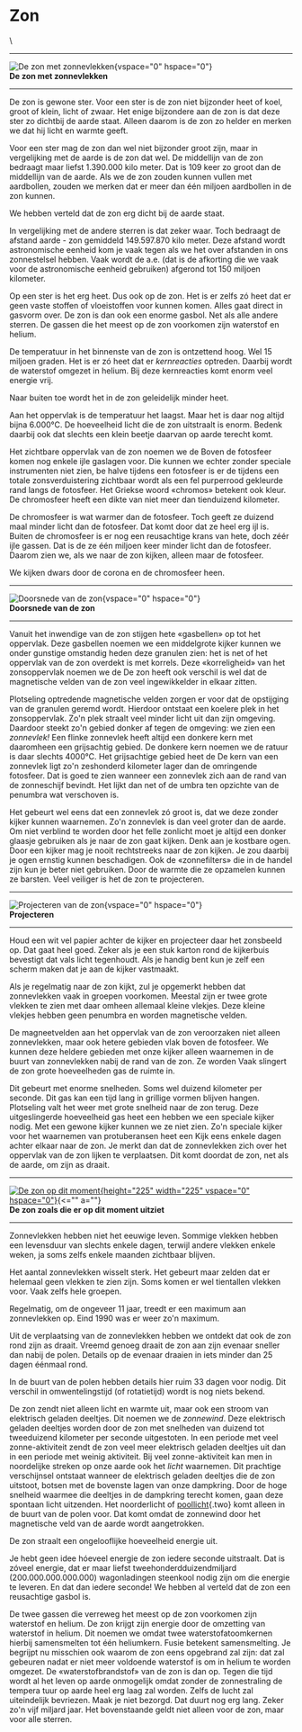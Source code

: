 # Zon

\

  -----------------------------------------------------------------------
  ![De zon met zonnevlekken](plaatjes/zon.gif){vspace="0" hspace="0"}\
  **De zon met zonnevlekken**

  -----------------------------------------------------------------------

De zon is gewone ster. Voor een ster is de zon niet bijzonder heet of
koel, groot of klein, licht of zwaar. Het enige bijzondere aan de zon is
dat deze ster zo dichtbij de aarde staat. Alleen daarom is de zon zo
helder en merken we dat hij licht en warmte geeft.

Voor een ster mag de zon dan wel niet bijzonder groot zijn, maar in
vergelijking met de aarde is de zon dat wel. De middellijn van de zon
bedraagt maar liefst 1.390.000 kilo meter. Dat is 109 keer zo groot dan
de middellijn van de aarde. Als we de zon zouden kunnen vullen met
aardbollen, zouden we merken dat er meer dan één miljoen aardbollen in
de zon kunnen.

We hebben verteld dat de zon erg dicht bij de aarde staat.

In vergelijking met de andere sterren is dat zeker waar. Toch bedraagt
de afstand aarde - zon gemiddeld 149.597.870 kilo meter. Deze afstand
wordt astronomische eenheid kom je vaak tegen als we het over afstanden
in ons zonnestelsel hebben. Vaak wordt de a.e. (dat is de afkorting die
we vaak voor de astronomische eenheid gebruiken) afgerond tot 150
miljoen kilometer.

Op een ster is het erg heet. Dus ook op de zon. Het is er zelfs zó heet
dat er geen vaste stoffen of vloeistoffen voor kunnen komen. Alles gaat
direct in gasvorm over. De zon is dan ook een enorme gasbol. Net als
alle andere sterren. De gassen die het meest op de zon voorkomen zijn
waterstof en helium.

De temperatuur in het binnenste van de zon is ontzettend hoog. Wel 15
miljoen graden. Het is er zó heet dat er *kernreacties* optreden.
Daarbij wordt de waterstof omgezet in helium. Bij deze kernreacties komt
enorm veel energie vrij.

Naar buiten toe wordt het in de zon geleidelijk minder heet.

Aan het oppervlak is de temperatuur het laagst. Maar het is daar nog
altijd bijna 6.000°C. De hoeveelheid licht die de zon uitstraalt is
enorm. Bedenk daarbij ook dat slechts een klein beetje daarvan op aarde
terecht komt.

Het zichtbare oppervlak van de zon noemen we de Boven de fotosfeer komen
nog enkele ijle gaslagen voor. Die kunnen we echter zonder speciale
instrumenten niet zien, be halve tijdens een fotosfeer is er de tijdens
een totale zonsverduistering zichtbaar wordt als een fel purperrood
gekleurde rand langs de fotosfeer. Het Griekse woord «chromos» betekent
ook kleur. De chromosfeer heeft een dikte van niet meer dan tienduizend
kilometer.

De chromosfeer is wat warmer dan de fotosfeer. Toch geeft ze duizend
maal minder licht dan de fotosfeer. Dat komt door dat ze heel erg ijl
is. Buiten de chromosfeer is er nog een reusachtige krans van hete, doch
zéér ijle gassen. Dat is de ze één miljoen keer minder licht dan de
fotosfeer. Daarom zien we, als we naar de zon kijken, alleen maar de
fotosfeer.

We kijken dwars door de corona en de chromosfeer heen.

  -----------------------------------------------------------------------
  ![Doorsnede van de zon](plaatjes/zon_doorsnede.jpg){vspace="0"
  hspace="0"}\
  **Doorsnede van de zon**

  -----------------------------------------------------------------------

Vanuit het inwendige van de zon stijgen hete «gasbellen» op tot het
oppervlak. Deze gasbellen noemen we een middelgrote kijker kunnen we
onder gunstige omstandig heden deze granulen zien: het is net of het
oppervlak van de zon overdekt is met korrels. Deze «korreligheid» van
het zonsoppervlak noemen we de De zon heeft ook verschil is wel dat de
magnetische velden van de zon veel ingewikkelder in elkaar zitten.

Plotseling optredende magnetische velden zorgen er voor dat de
opstijging van de granulen geremd wordt. Hierdoor ontstaat een koelere
plek in het zonsoppervlak. Zo\'n plek straalt veel minder licht uit dan
zijn omgeving. Daardoor steekt zo\'n gebied donker af tegen de omgeving:
we zien een *zonnevlek!* Een flinke zonnevlek heeft altijd een donkere
kern met daaromheen een grijsachtig gebied. De donkere kern noemen we de
ratuur is daar slechts 4000°C. Het grijsachtige gebied heet de De kern
van een zonnevlek ligt zo\'n zeshonderd kilometer lager dan de
omringende fotosfeer. Dat is goed te zien wanneer een zonnevlek zich aan
de rand van de zonneschijf bevindt. Het lijkt dan net of de umbra ten
opzichte van de penumbra wat verschoven is.

Het gebeurt wel eens dat een zonnevlek zó groot is, dat we deze zonder
kijker kunnen waarnemen. Zo\'n zonnevlek is dan veel groter dan de
aarde. Om niet verblind te worden door het felle zonlicht moet je altijd
een donker glaasje gebruiken als je naar de zon gaat kijken. Denk aan je
kostbare ogen. Door een kijker mag je nooit rechtstreeks naar de zon
kijken. Je zou daarbij je ogen ernstig kunnen beschadigen. Ook de
«zonnefilters» die in de handel zijn kun je beter niet gebruiken. Door
de warmte die ze opzamelen kunnen ze barsten. Veel veiliger is het de
zon te projecteren.

  -----------------------------------------------------------------------
  ![Projecteren van de zon](plaatjes/zon_projectie.jpg){vspace="0"
  hspace="0"}\
  **Projecteren**

  -----------------------------------------------------------------------

Houd een wit vel papier achter de kijker en projecteer daar het
zonsbeeld op. Dat gaat heel goed. Zeker als je een stuk karton rond de
kijkerbuis bevestigt dat vals licht tegenhoudt. Als je handig bent kun
je zelf een scherm maken dat je aan de kijker vastmaakt.

Als je regelmatig naar de zon kijkt, zul je opgemerkt hebben dat
zonnevlekken vaak in groepen voorkomen. Meestal zijn er twee grote
vlekken te zien met daar omheen allemaal kleine vlekjes. Deze kleine
vlekjes hebben geen penumbra en worden magnetische velden.

De magneetvelden aan het oppervlak van de zon veroorzaken niet alleen
zonnevlekken, maar ook hetere gebieden vlak boven de fotosfeer. We
kunnen deze heldere gebieden met onze kijker alleen waarnemen in de
buurt van zonnevlekken nabij de rand van de zon. Ze worden Vaak slingert
de zon grote hoeveelheden gas de ruimte in.

Dit gebeurt met enorme snelheden. Soms wel duizend kilometer per
seconde. Dit gas kan een tijd lang in grillige vormen blijven hangen.
Plotseling valt het weer met grote snelheid naar de zon terug. Deze
uitgeslingerde hoeveelheid gas heet een hebben we een speciale kijker
nodig. Met een gewone kijker kunnen we ze niet zien. Zo\'n speciale
kijker voor het waarnemen van protuberansen heet een Kijk eens enkele
dagen achter elkaar naar de zon. Je merkt dan dat de zonnevlekken zich
over het oppervlak van de zon lijken te verplaatsen. Dit komt doordat de
zon, net als de aarde, om zijn as draait.

  --------------------------------------------------------------------------------
  [![De zon op dit
  moment](http://umbra.nascom.nasa.gov/images/latest_mdi_igram.gif){height="225"
  width="225" vspace="0" hspace="0"}](http://umbra.nascom.nasa.gov/images/){<=""
  a=""}\
  **De zon zoals die er op dit moment uitziet**

  --------------------------------------------------------------------------------

Zonnevlekken hebben niet het eeuwige leven. Sommige vlekken hebben een
levensduur van slechts enkele dagen, terwijl andere vlekken enkele
weken, ja soms zelfs enkele maanden zichtbaar blijven.

Het aantal zonnevlekken wisselt sterk. Het gebeurt maar zelden dat er
helemaal geen vlekken te zien zijn. Soms komen er wel tientallen vlekken
voor. Vaak zelfs hele groepen.

Regelmatig, om de ongeveer 11 jaar, treedt er een maximum aan
zonnevlekken op. Eind 1990 was er weer zo\'n maximum.

Uit de verplaatsing van de zonnevlekken hebben we ontdekt dat ook de zon
rond zijn as draait. Vreemd genoeg draait de zon aan zijn evenaar
sneller dan nabij de polen. Details op de evenaar draaien in iets minder
dan 25 dagen éénmaal rond.

In de buurt van de polen hebben details hier ruim 33 dagen voor nodig.
Dit verschil in omwentelingstijd (of rotatietijd) wordt is nog niets
bekend.

De zon zendt niet alleen licht en warmte uit, maar ook een stroom van
elektrisch geladen deeltjes. Dit noemen we de *zonnewind*. Deze
elektrisch geladen deeltjes worden door de zon met snelheden van duizend
tot tweeduizend kilometer per seconde uitgestoten. In een periode met
veel zonne-aktiviteit zendt de zon veel meer elektrisch geladen deeltjes
uit dan in een periode met weinig aktiviteit. Bij veel zonne-aktiviteit
kan men in noordelijke streken op onze aarde ook het *licht* waarnemen.
Dit prachtige verschijnsel ontstaat wanneer de elektrisch geladen
deeltjes die de zon uitstoot, botsen met de bovenste lagen van onze
dampkring. Door de hoge snelheid waarmee die deeltjes in de dampkring
terecht komen, gaan deze spontaan licht uitzenden. Het noorderlicht of
[poollicht](poollicht.html){.two} komt alleen in de buurt van de polen
voor. Dat komt omdat de zonnewind door het magnetische veld van de aarde
wordt aangetrokken.

De zon straalt een ongelooflijke hoeveelheid energie uit.

Je hebt geen idee hóeveel energie de zon iedere seconde uitstraalt. Dat
is zóveel energie, dat er maar liefst tweehonderdduizendmiljard
(200.000.000.000.000) wagonladingen steenkool nodig zijn om die energie
te leveren. En dat dan iedere seconde! We hebben al verteld dat de zon
een reusachtige gasbol is.

De twee gassen die verreweg het meest op de zon voorkomen zijn waterstof
en helium. De zon krijgt zijn energie door de omzetting van waterstof in
helium. Dit noemen we omdat twee waterstofatoomkernen hierbij
samensmelten tot één heliumkern. Fusie betekent samensmelting. Je
begrijpt nu misschien ook waarom de zon eens opgebrand zal zijn: dat zal
gebeuren nadat er niet meer voldoende waterstof is om in helium te
worden omgezet. De «waterstofbrandstof» van de zon is dan op. Tegen die
tijd wordt al het leven op aarde onmogelijk omdat zonder de
zonnestraling de tempera tuur op aarde heel erg laag zal worden. Zelfs
de lucht zal uiteindelijk bevriezen. Maak je niet bezorgd. Dat duurt nog
erg lang. Zeker zo\'n vijf miljard jaar. Het bovenstaande geldt niet
alleen voor de zon, maar voor alle sterren.
